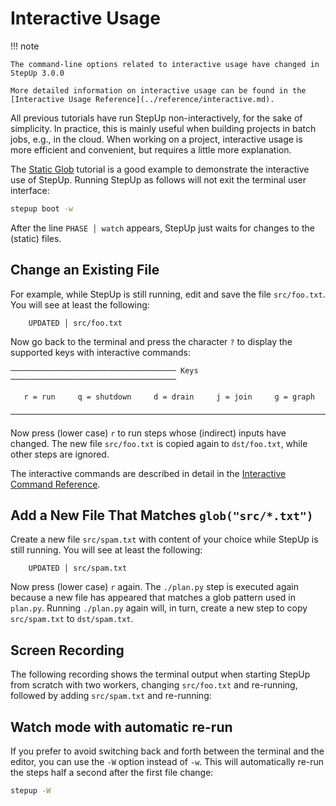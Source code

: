 # Interactive Usage

!!! note

    The command-line options related to interactive usage have changed in StepUp 3.0.0

    More detailed information on interactive usage can be found in the
    [Interactive Usage Reference](../reference/interactive.md).

All previous tutorials have run StepUp non-interactively, for the sake of simplicity.
In practice, this is mainly useful when building projects in batch jobs, e.g., in the cloud.
When working on a project, interactive usage is more efficient and convenient,
but requires a little more explanation.

The [Static Glob](static_glob.md) tutorial is a good example
to demonstrate the interactive use of StepUp.
Running StepUp as follows will not exit the terminal user interface:

```bash
stepup boot -w
```

After the line `PHASE │ watch` appears, StepUp just waits for changes to the (static) files.

## Change an Existing File

For example, while StepUp is still running, edit and save the file `src/foo.txt`.
You will see at least the following:

```text
    UPDATED │ src/foo.txt
```

Now go back to the terminal and press the character `?`
to display the supported keys with interactive commands:

```text
───────────────────────────────────── Keys ─────────────────────────────────────

   r = run     q = shutdown     d = drain     j = join     g = graph

────────────────────────────────────────────────────────────────────────────────
```

Now press (lower case) `r` to run steps whose (indirect) inputs have changed.
The new file `src/foo.txt` is copied again to `dst/foo.txt`, while other steps are ignored.

The interactive commands are described in detail
in the [Interactive Command Reference](../reference/interactive.md).

## Add a New File That Matches `glob("src/*.txt")`

Create a new file `src/spam.txt` with content of your choice while StepUp is still running.
You will see at least the following:

```text
    UPDATED │ src/spam.txt
```

Now press (lower case) `r` again.
The `./plan.py` step is executed again because a new file has appeared
that matches a glob pattern used in `plan.py`.
Running `./plan.py` again will, in turn, create a new step to copy `src/spam.txt` to `dst/spam.txt`.

## Screen Recording

The following recording shows the terminal output when starting StepUp from scratch
with two workers, changing `src/foo.txt` and re-running,
followed by adding `src/spam.txt` and re-running:

<script src="https://asciinema.org/a/657277.js" id="asciicast-657277" async="true"></script>

## Watch mode with automatic re-run

If you prefer to avoid switching back and forth between the terminal and the editor,
you can use the `-W` option instead of `-w`.
This will automatically re-run the steps half a second after the first file change:

```bash
stepup -W
```
